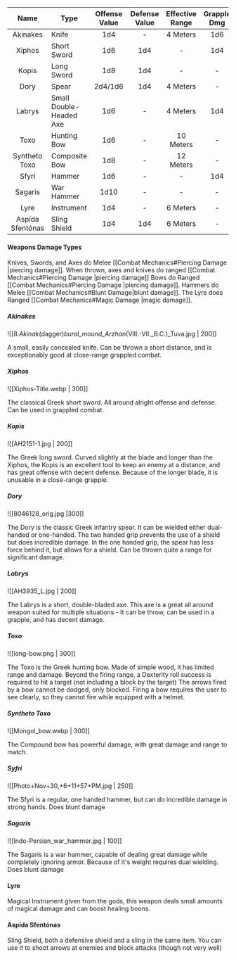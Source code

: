 |       Name       | Type                    | Offense Value | Defense Value | Effective Range | Grapple Dmg | Might Required |
|:----------------:| ----------------------- |:---------------:|:---------------:|:------------------------:|:-----------------:|:-----------------:|
|     Akinakes     | Knife                   |       1d4       |        -        |         4 Meters         |        1d6        |         -         |
|      Xiphos      | Short Sword             |       1d6       |       1d4       |            -             |        1d4        |         -         |
|      Kopis       | Long Sword              |       1d8       |       1d4       |            -             |         -         |         6         |
|       Dory       | Spear                   |     2d4/1d6     |       1d4       |         4 Meters         |         -         |         -         |
|      Labrys      | Small Double-Headed Axe |       1d6       |        -        |         4 Meters         |        1d4        |         -         |
|       Toxo       | Hunting Bow             |       1d6       |        -        |         10 Meters         |         -         |         -         |
|  Syntheto Toxo   | Composite Bow           |       1d8       |        -        |        12 Meters         |         -         |         -         |
|      Sfyri       | Hammer                  |       1d6       |        -        |            -             |        1d4        |         6         |
|     Sagaris      | War Hammer              |      1d10       |        -        |            -             |         -         |         8         |
|       Lyre       | Instrument              |       1d4       |        -        |         6 Meters         |         -         |         -         |
| Aspída Sfentónas | Sling Shield            |       1d4       |       1d4       |         6 Meters         |         -         |         -         |

#### Weapons Damage Types
Knives, Swords, and Axes do Melee [[Combat Mechanics#Piercing Damage |piercing damage]].
When thrown, axes and knives do ranged [[Combat Mechanics#Piercing Damage |piercing damage]]
Bows do Ranged [[Combat Mechanics#Piercing Damage |piercing damage]].
Hammers do Melee [[Combat Mechanics#Blunt Damage|blunt damage]].
The Lyre does Ranged [[Combat Mechanics#Magic Damage |magic damage]].

##### Akinakes
![[8._Akinak_(dagger)_bural_mound_Arzhan_(VIII.-VII._B.C.)_Tuva.jpg | 200]] 

A small, easily concealed knife.
Can be thrown a short distance, and is exceptionably good at close-range grappled combat.

##### Xiphos
![[Xiphos-Title.webp | 300]]

The classical Greek short sword. 
All around alright offense and defense.
Can be used in grappled combat.

##### Kopis
![[AH2151-1.jpg | 200]]

The Greek long sword.
Curved slightly at the blade and longer than the Xiphos, the Kopis is an excellent tool to keep an enemy at a distance, and has great offense with decent defense. Because of the longer blade, it is unusable in a close-range grapple.

##### Dory
![[8046128_orig.jpg |300]]

The Dory is the classic Greek infantry spear.
It can be wielded either dual-handed or one-handed.
The two handed grip prevents the use of a shield but does incredible damage.
In the one handed grip, the spear has less force behind it, but allows for a shield.
Can be thrown quite a range for significant damage.

##### Labrys
![[AH3935_L.jpg | 200]]

The Labrys is a short, double-bladed axe.
This axe is a great all around weapon suited for multiple situations - 
It can be throw, can be used in a grapple, and has decent damage.

##### Toxo
![[long-bow.png | 300]]

The Toxo is the Greek hunting bow.
Made of simple wood, it has limited range and damage.
Beyond the firing range, a Dexterity roll success is required to hit a target (not including a block by the target)
The arrows fired by a bow cannot be dodged, only blocked.
Firing a bow requires the user to see clearly, so they cannot fire while equipped with a helmet.
##### Syntheto Toxo
![[Mongol_bow.webp | 300]]

The Compound bow has powerful damage, with great damage and range to match. 

##### Syfri
![[Photo+Nov+30,+6+11+57+PM.jpg | 250]]

The Sfyri is a regular, one handed hammer, but can do incredible damage in strong hands. Does blunt damage

##### Sagaris
![[Indo-Persian_war_hammer.jpg | 100]]

The Sagaris is a war hammer, capable of dealing great damage while completely ignoring armor. Because of it's weight requires dual wielding.
Does blunt damage

#### Lyre
Magical Instrument given from the gods, this weapon deals small amounts of magical damage and can boost healing boons. 

#### Aspída Sfentónas
Sling Shield, both a defensive shield and a sling in the same item.
You can use it to shoot arrows at enemies and block attacks (though not very well)